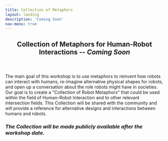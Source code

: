 ```yaml
---
title: Collection of Metaphors
layout: landing
description: 'Coming Soon'
nav-menu: true
---
```


<!-- Main -->
<div id="main">

<!-- One -->
<section id="one">
	<div class="inner">
		<header class="major">
			<h2>Collection of Metaphors for Human-Robot Interactions -- <i>Coming Soon</i></h2>
		</header>
		<p>The main goal of this workshop is to use metaphors to reinvent how robots can interact with humans, re-imagine alternative physical shapes for robots, and open up a conversation about the role robots might have in societies. Our goal is to create a "Collection of Robot Metaphors" that could be used within the field of Human-Robot Interaction and to other relevant intersection fields. This Collection will be shared with the community and will provide a reference for alternative designs and interactions between humans and robots.</p>
		
<h3><i>The Collection will be made publicly available after the workshop date.</i></h3>
	</div>
</section>



